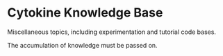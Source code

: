 # Cytokine Knowledge Base
Miscellaneous topics, including experimentation and tutorial code bases.

The accumulation of knowledge must be passed on.

